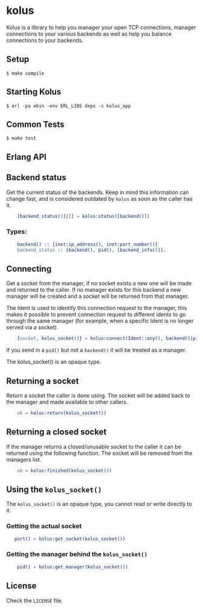 kolus
=====

Kolus is a library to help you manager your open TCP connections,
manager connections to your various backends as well as help you
balance connections to your backends.

Setup
-----

```
$ make compile
```

Starting Kolus
--------------

```
$ erl -pa ebin -env ERL_LIBS deps -s kolus_app
```

Common Tests
------------

```
$ make test
```

Erlang API
----------

## Backend status

Get the current status of the backends. Keep in mind this information
can change fast, and is considered outdated by `kolus` as soon as the
caller has it.

``` erlang
    [backend_status()]|[] = kolus:status([backend()])
```

### Types:

``` erlang
    backend() :: {inet:ip_address(), inet:port_number()}
    backend_status :: {backend(), pid(), [backend_info()]}.
```

## Connecting

Get a socket from the manager, if no socket exists a new one will be 
made and returned to the caller. If no manager exists for this backend 
a new manager will be created and a socket will be  returned from that 
manager.

The Ident is used to identify this connection request to the manager, this
makes it possible to prevent connection request to different idents to go
through the same manager (for example, when a specific Ident is no longer
served via a socket).

``` erlang
    {socket, kolus_socket()} = kolus:connect(Ident::any(), backend()|pid()),
```

If you send in a `pid()` but not a `backend()` it will be treated as a
manager.

The kolus_socket() is an opaque type.

## Returning a socket

Return a socket the caller is done using. The socket will be added back to
the manager and made available to other callers.

``` erlang
    ok = kolus:return(kolus_socket())
```

## Returning a closed socket

If the manager returns a closed/unusable socket to the caller it can be 
returned using the following function. The socket will be removed from 
the managers list.

``` erlang
    ok = kolus:finished(kolus_socket())
```

## Using the `kolus_socket()`

The `kolus_socket()` is an opaque type, you cannot read or write 
directly to it.

### Getting the actual socket

``` erlang
   port() = kolus:get_socket(kolus_socket())
```  

### Getting the manager behind the `kolus_socket()`

``` erlang
    pid() = kolus:get_manager(kolus_socket())
```  

License
-------

Check the `LICENSE` file.